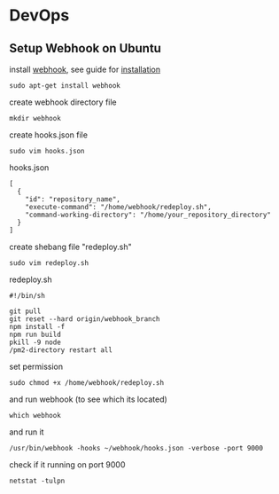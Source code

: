 # DevOps #

## Setup Webhook on Ubuntu ##
install [webhook](https://github.com/adnanh/webhook), see guide for [installation](https://github.com/adnanh/webhook)

```sudo apt-get install webhook```

create webhook directory file
```
mkdir webhook
```

create hooks.json file
```
sudo vim hooks.json
```

hooks.json
```
[
  {
    "id": "repository_name",
    "execute-command": "/home/webhook/redeploy.sh",
    "command-working-directory": "/home/your_repository_directory"
  }
]
```

create shebang file "redeploy.sh"
```
sudo vim redeploy.sh
```

redeploy.sh
```
#!/bin/sh

git pull
git reset --hard origin/webhook_branch
npm install -f
npm run build
pkill -9 node
/pm2-directory restart all
```

set permission
```
sudo chmod +x /home/webhook/redeploy.sh
```

and run webhook (to see which its located)
```
which webhook
```
and run it

```
/usr/bin/webhook -hooks ~/webhook/hooks.json -verbose -port 9000
```

check if it running on port 9000
```
netstat -tulpn
```
